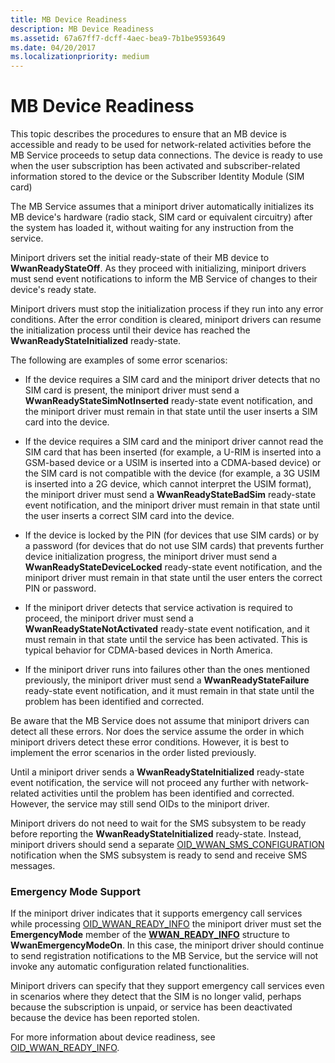 ```yaml
---
title: MB Device Readiness
description: MB Device Readiness
ms.assetid: 67a67ff7-dcff-4aec-bea9-7b1be9593649
ms.date: 04/20/2017
ms.localizationpriority: medium
---
```


# MB Device Readiness


This topic describes the procedures to ensure that an MB device is accessible and ready to be used for network-related activities before the MB Service proceeds to setup data connections. The device is ready to use when the user subscription has been activated and subscriber-related information stored to the device or the Subscriber Identity Module (SIM card)

The MB Service assumes that a miniport driver automatically initializes its MB device's hardware (radio stack, SIM card or equivalent circuitry) after the system has loaded it, without waiting for any instruction from the service.

Miniport drivers set the initial ready-state of their MB device to **WwanReadyStateOff**. As they proceed with initializing, miniport drivers must send event notifications to inform the MB Service of changes to their device's ready state.

Miniport drivers must stop the initialization process if they run into any error conditions. After the error condition is cleared, miniport drivers can resume the initialization process until their device has reached the **WwanReadyStateInitialized** ready-state.

The following are examples of some error scenarios:

-   If the device requires a SIM card and the miniport driver detects that no SIM card is present, the miniport driver must send a **WwanReadyStateSimNotInserted** ready-state event notification, and the miniport driver must remain in that state until the user inserts a SIM card into the device.

-   If the device requires a SIM card and the miniport driver cannot read the SIM card that has been inserted (for example, a U-RIM is inserted into a GSM-based device or a USIM is inserted into a CDMA-based device) or the SIM card is not compatible with the device (for example, a 3G USIM is inserted into a 2G device, which cannot interpret the USIM format), the miniport driver must send a **WwanReadyStateBadSim** ready-state event notification, and the miniport driver must remain in that state until the user inserts a correct SIM card into the device.

-   If the device is locked by the PIN (for devices that use SIM cards) or by a password (for devices that do not use SIM cards) that prevents further device initialization progress, the miniport driver must send a **WwanReadyStateDeviceLocked** ready-state event notification, and the miniport driver must remain in that state until the user enters the correct PIN or password.

-   If the miniport driver detects that service activation is required to proceed, the miniport driver must send a **WwanReadyStateNotActivated** ready-state event notification, and it must remain in that state until the service has been activated. This is typical behavior for CDMA-based devices in North America.

-   If the miniport driver runs into failures other than the ones mentioned previously, the miniport driver must send a **WwanReadyStateFailure** ready-state event notification, and it must remain in that state until the problem has been identified and corrected.

Be aware that the MB Service does not assume that miniport drivers can detect all these errors. Nor does the service assume the order in which miniport drivers detect these error conditions. However, it is best to implement the error scenarios in the order listed previously.

Until a miniport driver sends a **WwanReadyStateInitialized** ready-state event notification, the service will not proceed any further with network-related activities until the problem has been identified and corrected. However, the service may still send OIDs to the miniport driver.

Miniport drivers do not need to wait for the SMS subsystem to be ready before reporting the **WwanReadyStateInitialized** ready-state. Instead, miniport drivers should send a separate [OID\_WWAN\_SMS\_CONFIGURATION](https://docs.microsoft.com/windows-hardware/drivers/network/oid-wwan-sms-configuration) notification when the SMS subsystem is ready to send and receive SMS messages.

### Emergency Mode Support

If the miniport driver indicates that it supports emergency call services while processing [OID\_WWAN\_READY\_INFO](https://docs.microsoft.com/windows-hardware/drivers/network/oid-wwan-ready-info) the miniport driver must set the **EmergencyMode** member of the [**WWAN\_READY\_INFO**](https://docs.microsoft.com/windows-hardware/drivers/ddi/content/wwan/ns-wwan-_wwan_ready_info) structure to **WwanEmergencyModeOn**. In this case, the miniport driver should continue to send registration notifications to the MB Service, but the service will not invoke any automatic configuration related functionalities.

Miniport drivers can specify that they support emergency call services even in scenarios where they detect that the SIM is no longer valid, perhaps because the subscription is unpaid, or service has been deactivated because the device has been reported stolen.

For more information about device readiness, see [OID\_WWAN\_READY\_INFO](https://docs.microsoft.com/windows-hardware/drivers/network/oid-wwan-ready-info).

 

 





